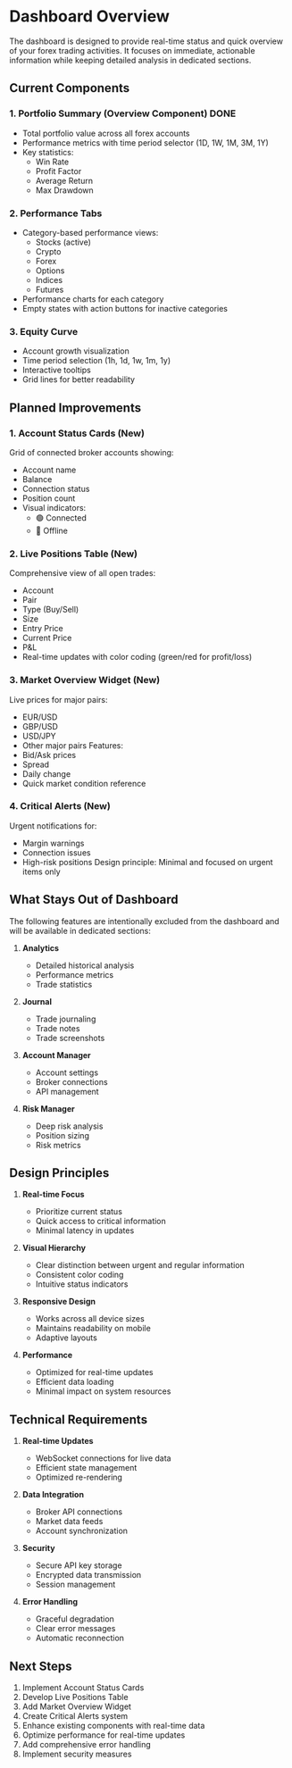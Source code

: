 # Dashboard Overview

The dashboard is designed to provide real-time status and quick overview of your forex trading activities. It focuses on immediate, actionable information while keeping detailed analysis in dedicated sections.

## Current Components

### 1. Portfolio Summary (Overview Component) DONE

- Total portfolio value across all forex accounts
- Performance metrics with time period selector (1D, 1W, 1M, 3M, 1Y)
- Key statistics:
  - Win Rate
  - Profit Factor
  - Average Return
  - Max Drawdown

### 2. Performance Tabs

- Category-based performance views:
  - Stocks (active)
  - Crypto
  - Forex
  - Options
  - Indices
  - Futures
- Performance charts for each category
- Empty states with action buttons for inactive categories

### 3. Equity Curve

- Account growth visualization
- Time period selection (1h, 1d, 1w, 1m, 1y)
- Interactive tooltips
- Grid lines for better readability

## Planned Improvements

### 1. Account Status Cards (New)

Grid of connected broker accounts showing:

- Account name
- Balance
- Connection status
- Position count
- Visual indicators:
  - 🟢 Connected
  - 🔴 Offline

### 2. Live Positions Table (New)

Comprehensive view of all open trades:

- Account
- Pair
- Type (Buy/Sell)
- Size
- Entry Price
- Current Price
- P&L
- Real-time updates with color coding (green/red for profit/loss)

### 3. Market Overview Widget (New)

Live prices for major pairs:

- EUR/USD
- GBP/USD
- USD/JPY
- Other major pairs
  Features:
- Bid/Ask prices
- Spread
- Daily change
- Quick market condition reference

### 4. Critical Alerts (New)

Urgent notifications for:

- Margin warnings
- Connection issues
- High-risk positions
  Design principle: Minimal and focused on urgent items only

## What Stays Out of Dashboard

The following features are intentionally excluded from the dashboard and will be available in dedicated sections:

1. **Analytics**

   - Detailed historical analysis
   - Performance metrics
   - Trade statistics

2. **Journal**

   - Trade journaling
   - Trade notes
   - Trade screenshots

3. **Account Manager**

   - Account settings
   - Broker connections
   - API management

4. **Risk Manager**
   - Deep risk analysis
   - Position sizing
   - Risk metrics

## Design Principles

1. **Real-time Focus**

   - Prioritize current status
   - Quick access to critical information
   - Minimal latency in updates

2. **Visual Hierarchy**

   - Clear distinction between urgent and regular information
   - Consistent color coding
   - Intuitive status indicators

3. **Responsive Design**

   - Works across all device sizes
   - Maintains readability on mobile
   - Adaptive layouts

4. **Performance**
   - Optimized for real-time updates
   - Efficient data loading
   - Minimal impact on system resources

## Technical Requirements

1. **Real-time Updates**

   - WebSocket connections for live data
   - Efficient state management
   - Optimized re-rendering

2. **Data Integration**

   - Broker API connections
   - Market data feeds
   - Account synchronization

3. **Security**

   - Secure API key storage
   - Encrypted data transmission
   - Session management

4. **Error Handling**
   - Graceful degradation
   - Clear error messages
   - Automatic reconnection

## Next Steps

1. Implement Account Status Cards
2. Develop Live Positions Table
3. Add Market Overview Widget
4. Create Critical Alerts system
5. Enhance existing components with real-time data
6. Optimize performance for real-time updates
7. Add comprehensive error handling
8. Implement security measures
